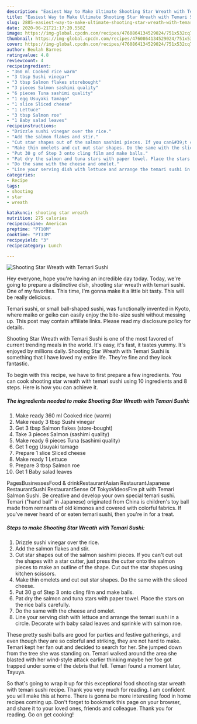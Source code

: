 ```yaml
---
description: "Easiest Way to Make Ultimate Shooting Star Wreath with Temari Sushi"
title: "Easiest Way to Make Ultimate Shooting Star Wreath with Temari Sushi"
slug: 2885-easiest-way-to-make-ultimate-shooting-star-wreath-with-temari-sushi
date: 2020-06-21T21:17:20.558Z
image: https://img-global.cpcdn.com/recipes/4760864134529024/751x532cq70/shooting-star-wreath-with-temari-sushi-recipe-main-photo.jpg
thumbnail: https://img-global.cpcdn.com/recipes/4760864134529024/751x532cq70/shooting-star-wreath-with-temari-sushi-recipe-main-photo.jpg
cover: https://img-global.cpcdn.com/recipes/4760864134529024/751x532cq70/shooting-star-wreath-with-temari-sushi-recipe-main-photo.jpg
author: Beulah Barnes
ratingvalue: 4.8
reviewcount: 4
recipeingredient:
- "360 ml Cooked rice warm"
- "3 tbsp Sushi vinegar"
- "3 tbsp Salmon flakes storebought"
- "3 pieces Salmon sashimi quality"
- "6 pieces Tuna sashimi quality"
- "1 egg Usuyaki tamago"
- "1 slice Sliced cheese"
- "1 Lettuce"
- "3 tbsp Salmon roe"
- "1 Baby salad leaves"
recipeinstructions:
- "Drizzle sushi vinegar over the rice."
- "Add the salmon flakes and stir."
- "Cut star shapes out of the salmon sashimi pieces. If you can&#39;t cut out the shapes with a star cutter, just press the cutter onto the salmon pieces to make an outline of the shape. Cut out the star shapes using kitchen scissors."
- "Make thin omelets and cut out star shapes. Do the same with the sliced cheese."
- "Put 30 g of Step 3 onto cling film and make balls."
- "Pat dry the salmon and tuna stars with paper towel. Place the stars on the rice balls carefully."
- "Do the same with the cheese and omelet."
- "Line your serving dish with lettuce and arrange the temari sushi in a circle. Decorate with baby salad leaves and sprinkle with salmon roe."
categories:
- Recipe
tags:
- shooting
- star
- wreath

katakunci: shooting star wreath 
nutrition: 275 calories
recipecuisine: American
preptime: "PT10M"
cooktime: "PT33M"
recipeyield: "3"
recipecategory: Lunch

---
```



![Shooting Star Wreath with Temari Sushi](https://img-global.cpcdn.com/recipes/4760864134529024/751x532cq70/shooting-star-wreath-with-temari-sushi-recipe-main-photo.jpg)

Hey everyone, hope you're having an incredible day today. Today, we're going to prepare a distinctive dish, shooting star wreath with temari sushi. One of my favorites. This time, I'm gonna make it a little bit tasty. This will be really delicious.

Temari sushi, or small ball-shaped sushi, was functionally invented in Kyoto, where maiko or geiko can easily enjoy the bite-size sushi without messing up. This post may contain affiliate links. Please read my disclosure policy for details.

Shooting Star Wreath with Temari Sushi is one of the most favored of current trending meals in the world. It's easy, it's fast, it tastes yummy. It's enjoyed by millions daily. Shooting Star Wreath with Temari Sushi is something that I have loved my entire life. They're fine and they look fantastic.


To begin with this recipe, we have to first prepare a few ingredients. You can cook shooting star wreath with temari sushi using 10 ingredients and 8 steps. Here is how you can achieve it.

<!--inarticleads1-->

##### The ingredients needed to make Shooting Star Wreath with Temari Sushi:

1. Make ready 360 ml Cooked rice (warm)
1. Make ready 3 tbsp Sushi vinegar
1. Get 3 tbsp Salmon flakes (store-bought)
1. Take 3 pieces Salmon (sashimi quality)
1. Make ready 6 pieces Tuna (sashimi quality)
1. Get 1 egg Usuyaki tamago
1. Prepare 1 slice Sliced cheese
1. Make ready 1 Lettuce
1. Prepare 3 tbsp Salmon roe
1. Get 1 Baby salad leaves


PagesBusinessesFood &amp; drinkRestaurantAsian RestaurantJapanese RestaurantSushi RestaurantSense Of TokyoVideosFire pit with Temari Salmon Sushi. Be creative and develop your own special temari sushi. Temari (&#34;hand ball&#34; in Japanese) originated from China is children&#39;s toy ball made from remnants of old kimonos and covered with colorful fabrics. If you&#39;ve never heard of or eaten temari sushi, then you&#39;re in for a treat. 

<!--inarticleads2-->

##### Steps to make Shooting Star Wreath with Temari Sushi:

1. Drizzle sushi vinegar over the rice.
1. Add the salmon flakes and stir.
1. Cut star shapes out of the salmon sashimi pieces. If you can&#39;t cut out the shapes with a star cutter, just press the cutter onto the salmon pieces to make an outline of the shape. Cut out the star shapes using kitchen scissors.
1. Make thin omelets and cut out star shapes. Do the same with the sliced cheese.
1. Put 30 g of Step 3 onto cling film and make balls.
1. Pat dry the salmon and tuna stars with paper towel. Place the stars on the rice balls carefully.
1. Do the same with the cheese and omelet.
1. Line your serving dish with lettuce and arrange the temari sushi in a circle. Decorate with baby salad leaves and sprinkle with salmon roe.


These pretty sushi balls are good for parties and festive gatherings, and even though they are so colorful and striking, they are not hard to make. Temari kept her fan out and decided to search for her. She jumped down from the tree she was standing on. Temari walked around the area she blasted with her wind-style attack earlier thinking maybe her foe got trapped under some of the debris that fell. Temari found a moment later, Tayuya. 

So that's going to wrap it up for this exceptional food shooting star wreath with temari sushi recipe. Thank you very much for reading. I am confident you will make this at home. There is gonna be more interesting food in home recipes coming up. Don't forget to bookmark this page on your browser, and share it to your loved ones, friends and colleague. Thank you for reading. Go on get cooking!
